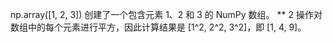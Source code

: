 np.array([1, 2, 3]) 创建了一个包含元素 1、2 和 3 的 NumPy 数组。
** 2 操作对数组中的每个元素进行平方，因此计算结果是 [1^2, 2^2, 3^2]，即 [1, 4, 9]。
